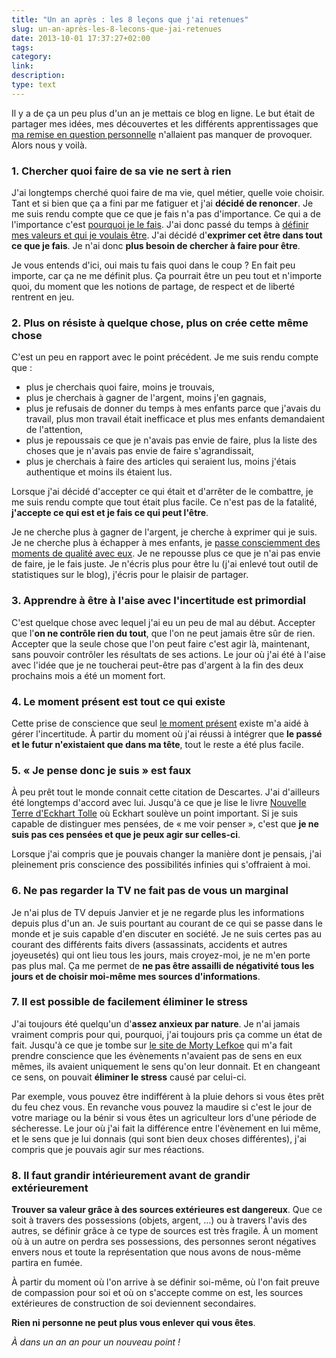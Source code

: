 ```yaml
---
title: "Un an après : les 8 leçons que j'ai retenues"
slug: un-an-après-les-8-lecons-que-jai-retenues
date: 2013-10-01 17:37:27+02:00
tags: 
category: 
link: 
description: 
type: text
---
```


Il y a de ça un peu plus d'un an je mettais ce blog en ligne. Le but était de partager mes idées, mes découvertes et les différents apprentissages que [ma remise en question personnelle](/blog/le-développement-personnel-pour-qui-pourquoi/) n'allaient pas manquer de provoquer. Alors nous y voilà.
<!-- TEASER_END -->
### 1. Chercher quoi faire de sa vie ne sert à rien

J'ai longtemps cherché quoi faire de ma vie, quel métier, quelle voie choisir. Tant et si bien que ça a fini par me fatiguer et j'ai __décidé de renoncer__. Je me suis rendu compte que ce que je fais n'a pas d'importance. Ce qui a de l'importance c'est [pourquoi je le fais](/blog/comment-%C3%AAtre-simplement-fier-de-soi/). J'ai donc passé du temps à [définir mes valeurs et qui je voulais être](/blog/je-quitte-mon-emploi/). J'ai décidé d'__exprimer cet être dans tout ce que je fais__. Je n'ai donc __plus besoin de chercher à faire pour être__.

Je vous entends d'ici, oui mais tu fais quoi dans le coup ? En fait peu importe, car ça ne me définit plus. Ça pourrait être un peu tout et n'importe quoi, du moment que les notions de partage, de respect et de liberté rentrent en jeu.

### 2. Plus on résiste à quelque chose, plus on crée cette même chose

C'est un peu en rapport avec le point précédent. Je me suis rendu compte que : 

- plus je cherchais quoi faire, moins je trouvais,
- plus je cherchais à gagner de l'argent, moins j'en gagnais,
- plus je refusais de donner du temps à mes enfants parce que j'avais du travail, plus mon travail était inefficace et plus mes enfants demandaient de l'attention,
- plus je repoussais ce que je n'avais pas envie de faire, plus la liste des choses que je n'avais pas envie de faire s'agrandissait,
- plus je cherchais à faire des articles qui seraient lus, moins j'étais authentique et moins ils étaient lus.

Lorsque j'ai décidé d'accepter ce qui était et d'arrêter de le combattre, je me suis rendu compte que tout était plus facile. Ce n'est pas de la fatalité, __j'accepte ce qui est et je fais ce qui peut l'être__.

Je ne cherche plus à gagner de l'argent, je cherche à exprimer qui je suis. Je ne cherche plus à échapper à mes enfants, je [passe consciemment des moments de qualité avec eux](/blog/comment-pleinement-profiter-de-ses-enfants/). Je ne repousse plus ce que je n'ai pas envie de faire, je le fais juste. Je n'écris plus pour être lu (j'ai enlevé tout outil de statistiques sur le blog), j'écris pour le plaisir de partager.


### 3. Apprendre à être à l'aise avec l'incertitude est primordial

C'est quelque chose avec lequel j'ai eu un peu de mal au début. Accepter que l'__on ne contrôle rien du tout__, que l'on ne peut jamais être sûr de rien. Accepter que la seule chose que l'on peut faire c'est agir là, maintenant, sans pouvoir contrôler les résultats de ses actions. Le jour où j'ai été à l'aise avec l'idée que je ne toucherai peut-être pas d'argent à la fin des deux prochains mois a été un moment fort.

### 4. Le moment présent est tout ce qui existe

Cette prise de conscience que seul [le moment présent](/blog/le-pouvoir-du-moment-présent/) existe m'a aidé à gérer l'incertitude. À partir du moment où j'ai réussi à intégrer que __le passé et le futur n'existaient que dans ma tête__, tout le reste a été plus facile.

### 5. « Je pense donc je suis » est faux

À peu prêt tout le monde connait cette citation de Descartes. J'ai d'ailleurs été longtemps d'accord avec lui. Jusqu'à ce que je lise le livre [Nouvelle Terre d'Eckhart Tolle](http://www.amazon.fr/gp/product/2896260072/ref=as_li_qf_sp_asin_il_tl?ie=UTF8&amp;camp=1642&amp;creative=6746&amp;creativeASIN=2896260072&amp;linkCode=as2&amp;tag=vincjous-21) où Eckhart soulève un point important. Si je suis capable de distinguer mes pensées, de « me voir penser », c'est que __je ne suis pas ces pensées et que je peux agir sur celles-ci__.

Lorsque j'ai compris que je pouvais changer la manière dont je pensais, j'ai pleinement pris conscience des possibilités infinies qui s'offraient à moi.

### 6. Ne pas regarder la TV ne fait pas de vous un marginal

Je n'ai plus de TV depuis Janvier et je ne regarde plus les informations depuis plus d'un an. Je suis pourtant au courant de ce qui se passe dans le monde et je suis capable d'en discuter en société. Je ne suis certes pas au courant des différents faits divers (assassinats, accidents et autres joyeusetés) qui ont lieu tous les jours, mais croyez-moi, je ne m'en porte pas plus mal. Ça me permet de __ne pas être assailli de négativité tous les jours et de choisir moi-même mes sources d'informations__.

### 7. Il est possible de facilement éliminer le stress

J'ai toujours été quelqu'un d'__assez anxieux par nature__. Je n'ai jamais vraiment compris pour qui, pourquoi, j'ai toujours pris ça comme un état de fait. Jusqu'à ce que je tombe sur [le site de Morty Lefkoe](http://lefkoefreedomcourse.com/) qui m'a fait prendre conscience que les évènements n'avaient pas de sens en eux mêmes, ils avaient uniquement le sens qu'on leur donnait. Et en changeant ce sens, on pouvait __éliminer le stress__ causé par celui-ci.

Par exemple, vous pouvez être indifférent à la pluie dehors si vous êtes prêt du feu chez vous. En revanche vous pouvez la maudire si c'est le jour de votre mariage ou la bénir si vous êtes un agriculteur lors d'une période de sécheresse. Le jour où j'ai fait la différence entre l'évènement en lui même, et le sens que je lui donnais (qui sont bien deux choses différentes), j'ai compris que je pouvais agir sur mes réactions.

### 8. Il faut grandir intérieurement avant de grandir extérieurement

__Trouver sa valeur grâce à des sources extérieures est dangereux__. Que ce soit à travers des possessions (objets, argent, …) ou à travers l'avis des autres, se définir grâce à ce type de sources est très fragile. À un moment où à un autre on perdra ses possessions, des personnes seront négatives envers nous et toute la représentation que nous avons de nous-même partira en fumée.

À partir du moment où l'on arrive à se définir soi-même, où l'on fait preuve de compassion pour soi et où on s'accepte comme on est, les sources extérieures de construction de soi deviennent secondaires.

__Rien ni personne ne peut plus vous enlever qui vous êtes__.



_À dans un an an pour un nouveau point !_

